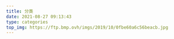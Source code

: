 ```yaml
---
title: 分类
date: 2021-08-27 09:13:43
type: categories
top_img: https://ftp.bmp.ovh/imgs/2019/10/0fbe60a6c56beacb.jpg
---
```

